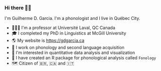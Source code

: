### Hi there 👋🏻

I'm Guilherme D. Garcia. I'm a phonologist and I live in Québec City.

- 👨🏻‍💻 I'm a professor at Université Laval, QC Canada
- 🎓 I completed my PhD in Linguistics at McGill University
- 🌎 My website is https://gdgarcia.ca
- 🔭 I work on phonology and second language acquisition
- 🎲 I'm interested in quantitative data analysis and visualization
- 🌱 I have created an R package for phonological analysis called `Fonology`
- 🗺 Citizen of 🇧🇷, 🇨🇦 and 🇮🇹

